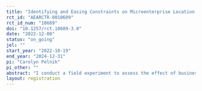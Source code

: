 ```yaml
---
title: "Identifying and Easing Constraints on Microenterprise Location within Kampala, Uganda"
rct_id: "AEARCTR-0010609"
rct_id_num: "10609"
doi: "10.1257/rct.10609-3.0"
date: "2022-12-08"
status: "on_going"
jel: ""
start_year: "2022-10-19"
end_year: "2024-12-31"
pi: "Carolyn Pelnik"
pi_other: ""
abstract: "I conduct a field experiment to assess the effect of business location for microentrepreneurs. I relieve liquidity and information constraints (separately, and simultaneously) on business mobility and measure the effect on business outcomes. I investigate whether relieving these constraints enables business owners to move to parts of the city that are on average more profitable than their current locations and whether they realize income gains upon relocation. Specifically, the experiment randomly allocates conditional and unconditional cash grants of equivalent value, where the conditional grant is available to those microentrepreneurs moving from their current business locations to alternative locations. Both the conditional and unconditional cash treatment will be cross-randomized with an information treatment that provides business owners with information about city parishes that are on average more profitable than their own."
layout: registration
---
```


